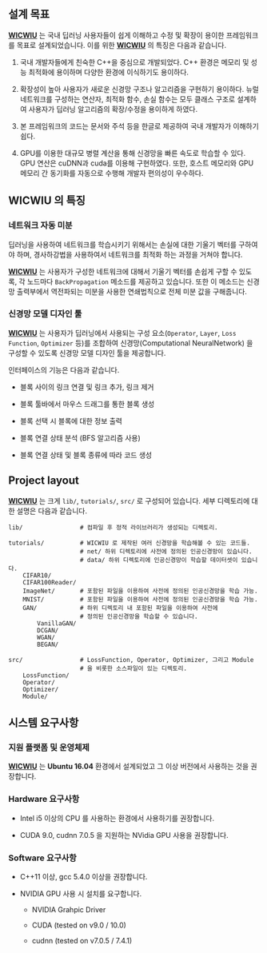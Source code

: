 
## 설계 목표

[**WICWIU**](https://github.com/WICWIU/WICWIU) 는 국내 딥러닝 사용자들이 쉽게 이해하고 수정 및 확장이 용이한 프레임워크를 목표로 설계되었습니다. 이를 위한 [**WICWIU**](https://github.com/WICWIU/WICWIU) 의 특징은 다음과 같습니다.

1. 국내 개발자들에게 친숙한 C++을 중심으로 개발되었다. C++ 환경은 메모리 및 성능 최적화에 용이하며 다양한 환경에 이식하기도 용이하다. 

2. 확장성이 높아 사용자가 새로운 신경망 구조나 알고리즘을 구현하기 용이하다. 뉴럴 네트워크를 구성하는 연산자, 최적화 함수, 손실 함수는 모두 클래스 구조로 설계하여 사용자가 딥러닝 알고리즘의  확장/수정을 용이하게 하였다. 

3. 본 프레임워크의 코드는 문서와 주석 등을 한글로 제공하여 국내 개발자가 이해하기 쉽다. 

4. GPU를 이용한 대규모 병렬 계산을 통해 신경망을 빠른 속도로 학습할 수 있다. GPU 연산은 cuDNN과 cuda를 이용해 구현하였다. 또한, 호스트 메모리와 GPU 메모리 간 동기화를 자동으로 수행해 개발자 편의성이 우수하다.

## WICWIU 의 특징

### 네트워크 자동 미분

딥러닝을 사용하여 네트워크를 학습시키기 위해서는 손실에 대한 기울기 벡터를 구하여야 하며, 경사하강법을 사용하여서 네트워크를 최적화 하는 과정을 거쳐야 합니다.

[**WICWIU**](https://github.com/WICWIU/WICWIU) 는 사용자가 구성한 네트워크에 대해서 기울기 벡터를 손쉽게 구할 수 있도록, 각 노드마다 `BackPropagation` 메소드를 제공하고 있습니다. 또한 이 메소드는 신경망 출력부에서 역전파되는 미분을 사용한 연쇄법칙으로 전체 미분 값을 구해줍니다.

### 신경망 모델 디자인 툴

[**WICWIU**](https://github.com/WICWIU/WICWIU) 는 사용자가 딥러닝에서 사용되는 구성 요소(`Operator`, `Layer`, `Loss Function`, `Optimizer` 등)를 조합하여 신경망(Computational NeuralNetwork) 을 구성할 수 있도록 신경망 모델 디자인 툴을 제공합니다.

인터페이스의 기능은 다음과 같습니다.

-	블록 사이의 링크 연결 및 링크 추가, 링크 제거

-	블록 툴바에서 마우스 드래그를 통한 블록 생성

-	블록 선택 시 블록에 대한 정보 출력

-	블록 연결 상태 분석 (BFS 알고리즘 사용)

-	블록 연결 상태 및 블록 종류에 따라 코드 생성

## Project layout

[**WICWIU**](https://github.com/WICWIU/WICWIU) 는 크게 `lib/`, `tutorials/`, `src/` 로 구성되어 있습니다. 세부 디렉토리에 대한 설명은 다음과 같습니다.

    lib/                # 컴파일 후 정적 라이브러리가 생성되는 디렉토리.

    tutorials/          # WICWIU 로 제작된 여러 신경망을 학습해볼 수 있는 코드들.
                        # net/ 하위 디렉토리에 사전에 정의된 인공신경망이 있습니다.
                        # data/ 하위 디렉토리에 인공신경망이 학습할 데이터셋이 있습니다.
        CIFAR10/
        CIFAR100Reader/
        ImageNet/       # 포함된 파일을 이용하여 사전에 정의된 인공신경망을 학습 가능.
        MNIST/          # 포함된 파일을 이용하여 사전에 정의된 인공신경망을 학습 가능.
        GAN/            # 하위 디렉토리 내 포함된 파일을 이용하여 사전에
                        # 정의된 인공신경망을 학습할 수 있습니다.
            VanillaGAN/
            DCGAN/
            WGAN/
            BEGAN/

    src/                # LossFunction, Operator, Optimizer, 그리고 Module
                        # 을 비롯한 소스파일이 있는 디렉토리.
        LossFunction/
        Operator/
        Optimizer/
        Module/

## 시스템 요구사항

### 지원 플랫폼 및 운영체제

[**WICWIU**](https://github.com/WICWIU/WICWIU) 는 **Ubuntu 16.04** 환경에서 설계되었고 그 이상 버전에서 사용하는 것을 권장합니다.

### Hardware 요구사항

- Intel i5 이상의 CPU 를 사용하는 환경에서 사용하기를 권장합니다.

- CUDA 9.0, cudnn 7.0.5 을 지원하는 NVidia GPU 사용을 권장합니다.

### Software 요구사항

- C++11 이상, gcc 5.4.0 이상을 권장합니다.

- NVIDIA GPU 사용 시 설치를 요구합니다.

    - NVIDIA Grahpic Driver

    - CUDA (tested on v9.0 / 10.0)

    - cudnn (tested on v7.0.5 / 7.4.1)
